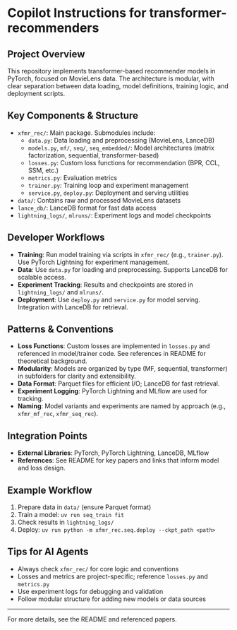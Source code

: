 # Copilot Instructions for transformer-recommenders

## Project Overview

This repository implements transformer-based recommender models in PyTorch,
focused on MovieLens data. The architecture is modular, with clear separation between
data loading, model definitions, training logic, and deployment scripts.

## Key Components & Structure

- `xfmr_rec/`: Main package. Submodules include:
  - `data.py`: Data loading and preprocessing (MovieLens, LanceDB)
  - `models.py`, `mf/`, `seq/`, `seq_embedded/`:
    Model architectures (matrix factorization, sequential, transformer-based)
  - `losses.py`: Custom loss functions for recommendation (BPR, CCL, SSM, etc.)
  - `metrics.py`: Evaluation metrics
  - `trainer.py`: Training loop and experiment management
  - `service.py`, `deploy.py`: Deployment and serving utilities
- `data/`: Contains raw and processed MovieLens datasets
- `lance_db/`: LanceDB format for fast data access
- `lightning_logs/`, `mlruns/`: Experiment logs and model checkpoints

## Developer Workflows

- **Training**: Run model training via scripts in `xfmr_rec/` (e.g., `trainer.py`).
  Use PyTorch Lightning for experiment management.
- **Data**:
  Use `data.py` for loading and preprocessing. Supports LanceDB for scalable access.
- **Experiment Tracking**:
  Results and checkpoints are stored in `lightning_logs/` and `mlruns/`.
- **Deployment**:
  Use `deploy.py` and `service.py` for model serving.
  Integration with LanceDB for retrieval.

## Patterns & Conventions

- **Loss Functions**:
  Custom losses are implemented in `losses.py` and referenced in model/trainer code.
  See references in README for theoretical background.
- **Modularity**: Models are organized by type (MF, sequential, transformer)
  in subfolders for clarity and extensibility.
- **Data Format**: Parquet files for efficient I/O; LanceDB for fast retrieval.
- **Experiment Logging**: PyTorch Lightning and MLflow are used for tracking.
- **Naming**:
  Model variants and experiments are named by approach (e.g., `xfmr_mf_rec`, `xfmr_seq_rec`).

## Integration Points

- **External Libraries**: PyTorch, PyTorch Lightning, LanceDB, MLflow
- **References**:
  See README for key papers and links that inform model and loss design.

## Example Workflow

1. Prepare data in `data/` (ensure Parquet format)
2. Train a model: `uv run seq_train fit`
3. Check results in `lightning_logs/`
4. Deploy: `uv run python -m xfmr_rec.seq.deploy --ckpt_path <path>`

## Tips for AI Agents

- Always check `xfmr_rec/` for core logic and conventions
- Losses and metrics are project-specific; reference `losses.py` and `metrics.py`
- Use experiment logs for debugging and validation
- Follow modular structure for adding new models or data sources

---
For more details, see the README and referenced papers.
